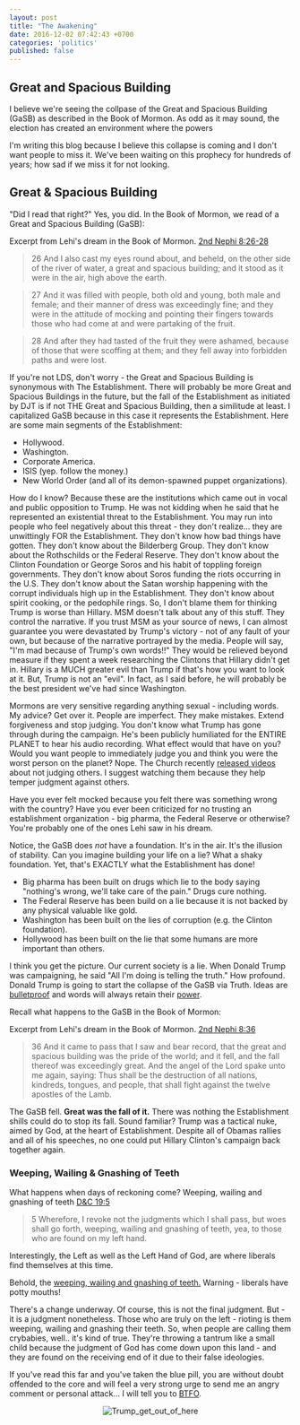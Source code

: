 ```yaml
---
layout: post
title: "The Awakening"
date: 2016-12-02 07:42:43 +0700
categories: 'politics'
published: false
---
```


## Great and Spacious Building

I believe we're seeing the collpase of the Great and Spacious Building (GaSB) as described in the Book of Mormon. As odd as it may sound, the election has created an environment where the powers

I'm writing this blog because I believe this collapse is coming and I don't want people to miss it. We've been waiting on this prophecy for hundreds of years; how sad if we miss it for not looking.


## Great & Spacious Building

"Did I read that right?" Yes, you did. In the Book of Mormon, we read of a Great and Spacious Building (GaSB):

Excerpt from Lehi's dream in the Book of Mormon. [2nd Nephi 8:26-28](https://www.lds.org/scriptures/bofm/1-ne/8.26-28?lang=eng)

>26 And I also cast my eyes round about, and beheld, on the other side of the river of water, a great and spacious building; and it stood as it were in the air, high above the earth.

>27 And it was filled with people, both old and young, both male and female; and their manner of dress was exceedingly fine; and they were in the attitude of mocking and pointing their fingers towards those who had come at and were partaking of the fruit.

>28 And after they had tasted of the fruit they were ashamed, because of those that were scoffing at them; and they fell away into forbidden paths and were lost.

If you're not LDS, don't worry - the Great and Spacious Building is synonymous with The Establishment. There will probably be more Great and Spacious Buildings in the future, but the fall of the Establishment as initiated by DJT is if not THE Great and Spacious Building, then a similitude at least. I capitalized GaSB because in this case it represents the Establishment. Here are some main segments of the Establishment:

* Hollywood.
* Washington.
* Corporate America.
* ISIS (yep. follow the money.)
* New World Order (and all of its demon-spawned puppet organizations).

How do I know? Because these are the institutions which came out in vocal and public opposition to Trump. He was not kidding when he said that he represented an existential threat to the Establishment. You may run into people who feel negatively about this threat - they don't realize... they are unwittingly FOR the Establishment. They don't know how bad things have gotten. They don't know about the Bilderberg Group. They don't know about the Rothschilds or the Federal Reserve. They don't know about the Clinton Foundation or George Soros and his habit of toppling foreign governments. They don't know about Soros funding the riots occurring in the U.S. They don't know about the Satan worship happening with the corrupt individuals high up in the Establishment. They don't know about spirit cooking, or the pedophile rings. So, I don't blame them for thinking Trump is worse than Hillary. MSM doesn't talk about any of this stuff. They control the narrative. If you trust MSM as your source of news, I can almost guarantee you were devastated by Trump's victory - not of any fault of your own, but because of the narrative portrayed by the media. People will say, "I'm mad because of Trump's own words!!" They would be relieved beyond measure if they spent a week researching the Clintons that Hillary didn't get in. Hillary is a MUCH greater evil than Trump if that's how you want to look at it. But, Trump is not an "evil". In fact, as I said before, he will probably be the best president we've had since Washington.

Mormons are very sensitive regarding anything sexual - including words. My advice? Get over it. People are imperfect. They make mistakes. Extend forgiveness and stop judging. You don't know what Trump has gone through during the campaign. He's been publicly humiliated for the ENTIRE PLANET to hear his audio recording. What effect would that have on you? Would you want people to immediately judge you and think you were the worst person on the planet? Nope. The Church recently [released videos](https://www.youtube.com/watch?v=hZCpRddEXZM&index=6&list=PLAYgY8SPtEWGdk48FbKS9nIJ4mEcj_U5x) about not judging others. I suggest watching them because they help temper judgment against others.

Have you ever felt mocked because you felt there was something wrong with the country? Have you ever been criticized for no trusting an establishment organization - big pharma, the Federal Reserve or otherwise? You're probably one of the ones Lehi saw in his dream.

Notice, the GaSB does *not* have a foundation. It's in the air. It's the illusion of stability. Can you imagine building your life on a lie? What a shaky foundation. Yet, that's EXACTLY what the Establishment has done!

* Big pharma has been built on drugs which lie to the body saying "nothing's wrong, we'll take care of the pain." Drugs cure nothing.
* The Federal Reserve has been build on a lie because it is not backed by any physical valuable like gold.
* Washington has been built on the lies of corruption (e.g. the Clinton foundation).
* Hollywood has been built on the lie that some humans are more important than others.

I think you get the picture. Our current society is a lie. When Donald Trump was campaigning, he said "All I'm doing is telling the truth." How profound. Donald Trump is going to start the collapse of the GaSB via Truth. Ideas are [bulletproof](https://www.youtube.com/watch?v=8WZ0XSf23rs) and words will always retain their [power](https://www.youtube.com/watch?v=P5Ehms1ShMQ).

Recall what happens to the GaSB in the Book of Mormon:

Excerpt from Lehi's dream in the Book of Mormon. [2nd Nephi 8:36](https://www.lds.org/scriptures/bofm/1-ne/8.36?lang=eng)

>36 And it came to pass that I saw and bear record, that the great and spacious building was the pride of the world; and it fell, and the fall thereof was exceedingly great. And the angel of the Lord spake unto me again, saying: Thus shall be the destruction of all nations, kindreds, tongues, and people, that shall fight against the twelve apostles of the Lamb.

The GaSB fell. **Great was the fall of it.** There was nothing the Establishment shills could do to stop its fall. Sound familiar? Trump was a tactical nuke, aimed by God, at the heart of Establishment. Despite all of Obamas rallies and all of his speeches, no one could put Hillary Clinton's campaign back together again.

### Weeping, Wailing & Gnashing of Teeth

What happens when days of reckoning come?
Weeping, wailing and gnashing of teeth [D&C 19:5](https://www.lds.org/scriptures/dc-testament/dc/19.5?lang=eng#4)

>5 Wherefore, I revoke not the judgments which I shall pass, but woes shall go forth, weeping, wailing and gnashing of teeth, yea, to those who are found on my left hand.

Interestingly, the Left as well as the Left Hand of God, are where liberals find themselves at this time.

Behold, the [weeping, wailing and gnashing of teeth.](https://www.youtube.com/watch?v=grD_IINiH9c) Warning - liberals have potty mouths!

There's a change underway. Of course, this is not the final judgment. But - it is a judgment nonetheless. Those who are truly on the left - rioting is them weeping, wailing and gnashing their teeth. So, when people are calling them crybabies, well.. it's kind of true. They're throwing a tantrum like a small child because the judgment of God has come down upon this land - and they are found on the receiving end of it due to their false ideologies.

If you've read this far and you've taken the <span class="blue">blue pill</span>, you are without doubt offended to the core and will feel a very strong urge to send me an angry comment or personal attack... I will tell you to [BTFO](https://www.youtube.com/watch?v=U1Gpc69btRg).

<div style="text-align:center">
	<img src="https://i.imgflip.com/10s8kg.jpg" alt="Trump_get_out_of_here" align="middle" />
</div>